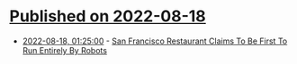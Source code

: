 # [Published on 2022-08-18](index.md)

* [2022-08-18, 01:25:00](https://hardware.slashdot.org/story/22/08/17/2131256/san-francisco-restaurant-claims-to-be-first-to-run-entirely-by-robots?utm_source=rss1.0mainlinkanon&utm_medium=feed) - [San Francisco Restaurant Claims To Be First To Run Entirely By Robots](https://hardware.slashdot.org/story/22/08/17/2131256/san-francisco-restaurant-claims-to-be-first-to-run-entirely-by-robots?utm_source=rss1.0mainlinkanon&utm_medium=feed)
